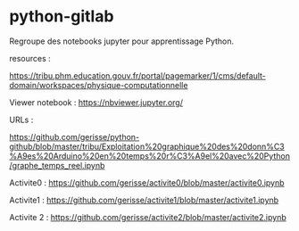 # python-gitlab

Regroupe des notebooks jupyter pour apprentissage Python.

resources :

https://tribu.phm.education.gouv.fr/portal/pagemarker/1/cms/default-domain/workspaces/physique-computationnelle

Viewer notebook :
https://nbviewer.jupyter.org/

URLs :


https://github.com/gerisse/python-github/blob/master/tribu/Exploitation%20graphique%20des%20donn%C3%A9es%20Arduino%20en%20temps%20r%C3%A9el%20avec%20Python/graphe_temps_reel.ipynb

Activite0 :
https://github.com/gerisse/activite0/blob/master/activite0.ipynb

Activite1 :
https://github.com/gerisse/activite1/blob/master/activite1.ipynb

Activite 2 :
https://github.com/gerisse/activite2/blob/master/activite2.ipynb

